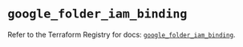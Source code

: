 # `google_folder_iam_binding`

Refer to the Terraform Registry for docs: [`google_folder_iam_binding`](https://registry.terraform.io/providers/hashicorp/google-beta/6.25.0/docs/resources/google_folder_iam_binding).
